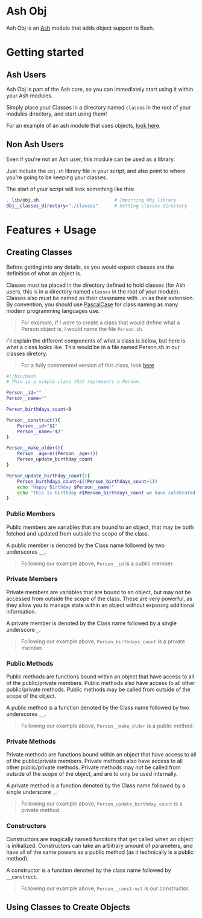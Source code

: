 # Ash Obj

Ash Obj is an [Ash](https://github.com/BrandonRomano/ash) module that adds object support to Bash.

# Getting started

## Ash Users

Ash Obj is part of the Ash core, so you can immediately start using it within your Ash modules.

Simply place your Classes in a directory named `classes` in the root of your modules directory, and start using them!

For an example of an ash module that uses objects, [look here](https://github.com/BrandonRomano/ash-obj-examples).

## Non Ash Users

Even if you're not an Ash user, this module can be used as a library.

Just include the `obj.sh` library file in your script, and also point to where you're going to be keeping your classes.

The start of your script will look something like this:

```bash
. lib/obj.sh                            # Importing Obj library
Obj__classes_directory="./classes"      # Setting classes directory
```

# Features + Usage

## Creating Classes

Before getting into any details, as you would expect classes are the definition of what an object is.

Classes must be placed in the directory defined to hold classes (for Ash users, this is in a directory named `classes` in the root of your module).  Classes also must be named as their classname with `.sh` as their extension.  By convention, you should use [PascalCase](http://c2.com/cgi/wiki?PascalCase) for class naming as many modern programming languages use.

> For example, if I were to create a class that would define what a Person object is, I would name the file `Person.sh`.

I'll explain the different components of what a class is below, but here is what a class looks like.  This would be in a file named Person.sh in our classes diretory:

> For a fully commented version of this class, look [here](https://github.com/BrandonRomano/ash-obj-examples/blob/master/classes/Person.sh)

```bash
#!/bin/bash
# This is a simple class that represents a Person.

Person__id=""
Person__name=""

Person_birthdays_count=0

Person__construct(){
    Person__id="$1"
    Person__name="$2"
}

Person__make_older(){
    Person__age=$((Person__age+1))
    Person_update_birthday_count
}

Person_update_birthday_count(){
    Person_birthdays_count=$((Person_birthdays_count+1))
    echo "Happy Birthday $Person__name!"
    echo "This is birthday #$Person_birthdays_count we have celebrated with $Person__name."; echo
}
```

### Public Members

Public members are variables that are bound to an object, that may be both fetched and updated from outside the scope of the class.

A public member is denoted by the Class name followed by two underscores `__`.

> Following our example above, `Person__id` is a public member.

### Private Members

Private members are variables that are bound to an object, but may not be accessed from outside the scope of the class.  These are very powerful, as they allow you to manage state within an object without exposing additional information.

A private member is denoted by the Class name followed by a single underscore `_`.

> Following our example above, `Person_birthdays_count` is a private member.

### Public Methods

Public methods are functions bound within an object that have access to all of the public/private members.  Public methods also have access to all other public/private methods.  Public methods may be called from outside of the scope of the object.

A public method is a function denoted by the Class name followed by two underscores `__`.

> Following our example above, `Person__make_older` is a public method.

### Private Methods

Private methods are functions bound within an object that have access to all of the public/private members. Private methods also have access to all other public/private methods.  Private methods may *not* be called from outside of the scope of the object, and are to only be used internally.

A private method is a function denoted by the Class name followed by a single underscore `_`.

> Following our example above, `Person_update_birthday_count` is a private method.

### Constructors

Constructors are magically named funcitons that get called when an object is initialized.  Constructors can take an arbitrary amount of parameters, and have all of the same powers as a public method (as it technically is a public method).

A constructor is a function denoted by the class name followed by `__construct`.

> Following our example above, `Person__construct` is our constructor.

## Using Classes to Create Objects
